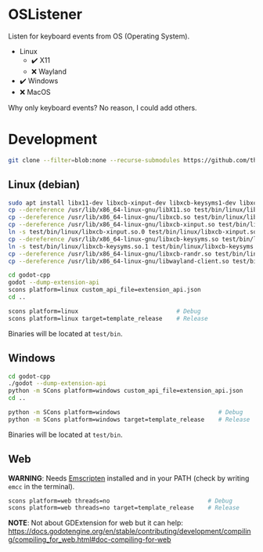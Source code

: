 # OSListener
Listen for keyboard events from OS (Operating System).  

- Linux
    - ✔️ X11
    - ❌ Wayland
- ✔️ Windows
- ❌ MacOS

Why only keyboard events? No reason, I could add others.  

# Development
```bash
git clone --filter=blob:none --recurse-submodules https://github.com/thiagola92/os-listener.git
```

## Linux (debian)
```bash
sudo apt install libx11-dev libxcb-xinput-dev libxcb-keysyms1-dev libxcb-randr0-dev
cp --dereference /usr/lib/x86_64-linux-gnu/libX11.so test/bin/linux/libX11.so
cp --dereference /usr/lib/x86_64-linux-gnu/libxcb.so test/bin/linux/libxcb.so
cp --dereference /usr/lib/x86_64-linux-gnu/libxcb-xinput.so test/bin/linux/libxcb-xinput.so.0
ln -s test/bin/linux/libxcb-xinput.so.0 test/bin/linux/libxcb-xinput.so
cp --dereference /usr/lib/x86_64-linux-gnu/libxcb-keysyms.so test/bin/linux/libxcb-keysyms.so
ln -s test/bin/linux/libxcb-keysyms.so.1 test/bin/linux/libxcb-keysyms.so
cp --dereference /usr/lib/x86_64-linux-gnu/libxcb-randr.so test/bin/linux/libxcb-randr.so
cp --dereference /usr/lib/x86_64-linux-gnu/libwayland-client.so test/bin/linux/libwayland-client.so

cd godot-cpp
godot --dump-extension-api
scons platform=linux custom_api_file=extension_api.json
cd ..

scons platform=linux                            # Debug
scons platform=linux target=template_release    # Release
```

Binaries will be located at `test/bin`.  

## Windows
```bash
cd godot-cpp
./godot --dump-extension-api
python -m SCons platform=windows custom_api_file=extension_api.json
cd ..

python -m SCons platform=windows                            # Debug
python -m SCons platform=windows target=template_release    # Release
```

Binaries will be located at `test/bin`.  

## Web
**WARNING**: Needs [Emscripten](https://emscripten.org/) installed and in your PATH (check by writing `emcc` in the terminal).  

```bash
scons platform=web threads=no                            # Debug
scons platform=web threads=no target=template_release    # Release
```

**NOTE**: Not about GDExtension for web but it can help: https://docs.godotengine.org/en/stable/contributing/development/compiling/compiling_for_web.html#doc-compiling-for-web  